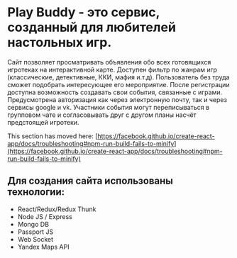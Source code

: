 # **Play Buddy** - это сервис, созданный для любителей настольных игр. 
Сайт позволяет просматривать объявления обо всех готовящихся игротеках на интерактивной карте. Доступен фильтр по жанрам игр (классические, детективные, ККИ, мафия и.т.д). Пользователь без труда сможет подобрать интересующее его мероприятие.
После регистрации доступна возможность создавать свои события, связанные с играми. Предусмотрена авторизация как через электронную почту, так и через сервисы google и vk. Участники события могут переписываться в групповом чате и согласовывать друг с другом планы насчёт предстоящей игротеки.

This section has moved here: [https://facebook.github.io/create-react-app/docs/troubleshooting#npm-run-build-fails-to-minify](https://facebook.github.io/create-react-app/docs/troubleshooting#npm-run-build-fails-to-minify)

## Для создания сайта использованы технологии:

  * React/Redux/Redux Thunk
  * Node JS / Express
  * Mongo DB
  * Passport JS
  * Web Socket
  * Yandex Maps API
